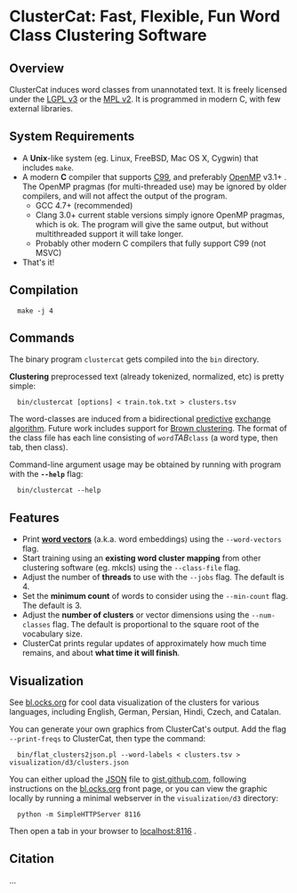 
# ClusterCat: Fast, Flexible, Fun Word Class Clustering Software


## Overview

ClusterCat induces word classes from unannotated text.
It is freely licensed under the [LGPL v3][lgpl3] or the [MPL v2][mpl2].
It is programmed in modern C, with few external libraries.

## System Requirements
- A **Unix**-like system (eg. Linux, FreeBSD, Mac OS X, Cygwin) that includes `make`.
- A modern **C** compiler that supports [C99][], and preferably [OpenMP][] v3.1+ .
  The OpenMP pragmas (for multi-threaded use) may be ignored by older compilers, and will not affect the output of the program.
  - GCC 4.7+ (recommended)
  - Clang 3.0+  current stable versions simply ignore OpenMP pragmas, which is ok. The program will give the same output, but without multithreaded support it will take longer.
  - Probably other modern C compilers that fully support C99 (not MSVC)
- That's it!

## Compilation
      make -j 4

## Commands
The binary program `clustercat` gets compiled into the `bin` directory.

**Clustering** preprocessed text (already tokenized, normalized, etc) is pretty simple:

      bin/clustercat [options] < train.tok.txt > clusters.tsv

The word-classes are induced from a bidirectional [predictive][] [exchange algorithm][].
Future work includes support for [Brown clustering][].
The format of the class file has each line consisting of `word`*TAB*`class` (a word type, then tab, then class).

Command-line argument usage may be obtained by running with program with the **`--help`** flag:

      bin/clustercat --help

## Features
- Print **[word vectors][]** (a.k.a. word embeddings) using the `--word-vectors` flag.
- Start training using an **existing word cluster mapping** from other clustering software (eg. mkcls) using the `--class-file` flag.
- Adjust the number of **threads** to use with the `--jobs` flag.  The default is 4.
- Set the **minimum count** of words to consider using the `--min-count` flag.  The default is 3.
- Adjust the **number of clusters** or vector dimensions using the `--num-classes` flag. The default is proportional to the square root of the vocabulary size.
- ClusterCat prints regular updates of approximately how much time remains, and about **what time it will finish**.

## Visualization
See [bl.ocks.org][] for cool data visualization of the clusters for various languages, including English, German, Persian, Hindi, Czech, and Catalan.

You can generate your own graphics from ClusterCat's output.
Add the flag  `--print-freqs`  to ClusterCat, then type the command:

      bin/flat_clusters2json.pl --word-labels < clusters.tsv > visualization/d3/clusters.json

You can either upload the [JSON][] file to [gist.github.com][], following instructions on the [bl.ocks.org](http://bl.ocks.org) front page, or you can view the graphic locally by running a minimal webserver in the `visualization/d3` directory:

      python -m SimpleHTTPServer 8116

Then open a tab in your browser to [localhost:8116](http://localhost:8116) .

## Citation
...

[lgpl3]: https://www.gnu.org/copyleft/lesser.html
[mpl2]: https://www.mozilla.org/MPL/2.0
[c99]: https://en.wikipedia.org/wiki/C99
[openmp]: https://en.wikipedia.org/wiki/OpenMP
[predictive]: https://www.aclweb.org/anthology/P/P08/P08-1086.pdf
[exchange algorithm]: http://citeseerx.ist.psu.edu/viewdoc/summary?doi=10.1.1.53.2354
[brown clustering]: https://en.wikipedia.org/wiki/Brown_clustering
[word vectors]: https://en.wikipedia.org/wiki/Word_embedding
[bl.ocks.org]: http://bl.ocks.org/jonsafari
[JSON]: https://en.wikipedia.org/wiki/JSON
[gist.github.com]: https://gist.github.com
